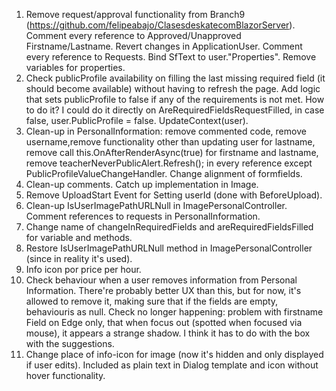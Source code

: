 1. Remove request/approval functionality from Branch9 (https://github.com/felipeabajo/ClasesdeskatecomBlazorServer). Comment every reference to Approved/Unapproved Firstname/Lastname. Revert changes in ApplicationUser. Comment every reference to Requests. Bind SfText to user."Properties". Remove variables for properties.
2. Check publicProfile availability on filling the last missing required field (it should become available) without having to refresh the page. Add logic that sets publicProfile to false if any of the requirements is not met. How to do it? I could do it directly on AreRequiredFieldsRequestFilled, in case false,  user.PublicProfile = false. UpdateContext(user).
3. Clean-up in PersonalInformation: remove commented code, remove username,remove functionality other than updating user for lastname, remove call this.OnAfterRenderAsync(true) for firstname and lastname, remove teacherNeverPublicAlert.Refresh(); in every reference except PublicProfileValueChangeHandler. Change alignment of formfields.
4. Clean-up comments. Catch up implementation in Image.
5. Remove UploadStart Event for Setting userId (done with BeforeUpload).
6. Clean-up IsUserImagePathURLNull in ImagePersonalController. Comment references to requests in PersonalInformation.
7. Change name of changeInRequiredFields and areRequiredFieldsFilled for variable and methods.
8. Restore IsUserImagePathURLNull method in ImagePersonalController (since in reality it's used).
9. Info icon por price per hour.
10. Check behaviour when a user removes information from Personal Information. There're probably better UX than this, but for now, it's allowed to remove it, making sure that if the fields are empty, behaviouris as null. Check no longer happening: problem with firstname Field on Edge only, that when focus out (spotted when focused via mouse), it appears a strange shadow. I think it has to do with the box with the suggestions.
11. Change place of info-icon for image (now it's hidden and only displayed if user edits). Included as plain text in Dialog template and icon without hover functionality.

